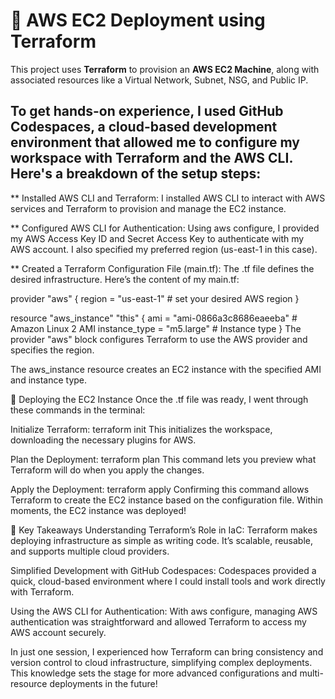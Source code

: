# 🚀 AWS EC2 Deployment using Terraform

This project uses **Terraform** to provision an **AWS EC2 Machine**, along with associated resources like a Virtual Network, Subnet, NSG, and Public IP.


## To get hands-on experience, I used GitHub Codespaces, a cloud-based development environment that allowed me to configure my workspace with Terraform and the AWS CLI. Here's a breakdown of the setup steps:

** Installed AWS CLI and Terraform:
I installed AWS CLI to interact with AWS services and Terraform to provision and manage the EC2 instance.

** Configured AWS CLI for Authentication:
Using aws configure, I provided my AWS Access Key ID and Secret Access Key to authenticate with my AWS account. I also specified my preferred region (us-east-1 in this case).

** Created a Terraform Configuration File (main.tf):
The .tf file defines the desired infrastructure. Here’s the content of my main.tf:

provider "aws" {
     region = "us-east-1"  # set your desired AWS region
 }

 resource "aws_instance" "this" {
     ami           = "ami-0866a3c8686eaeeba"  # Amazon Linux 2 AMI
     instance_type = "m5.large"               # Instance type
 }
The provider "aws" block configures Terraform to use the AWS provider and specifies the region.

The aws_instance resource creates an EC2 instance with the specified AMI and instance type.

🚀 Deploying the EC2 Instance
Once the .tf file was ready, I went through these commands in the terminal:

Initialize Terraform:
terraform init
This initializes the workspace, downloading the necessary plugins for AWS.

Plan the Deployment:
terraform plan
This command lets you preview what Terraform will do when you apply the changes.

Apply the Deployment:
terraform apply
Confirming this command allows Terraform to create the EC2 instance based on the configuration file. Within moments, the EC2 instance was deployed!

🌟 Key Takeaways
Understanding Terraform’s Role in IaC: Terraform makes deploying infrastructure as simple as writing code. It’s scalable, reusable, and supports multiple cloud providers.

Simplified Development with GitHub Codespaces: Codespaces provided a quick, cloud-based environment where I could install tools and work directly with Terraform.

Using the AWS CLI for Authentication: With aws configure, managing AWS authentication was straightforward and allowed Terraform to access my AWS account securely.

In just one session, I experienced how Terraform can bring consistency and version control to cloud infrastructure, simplifying complex deployments. This knowledge sets the stage for more advanced configurations and multi-resource deployments in the future!
